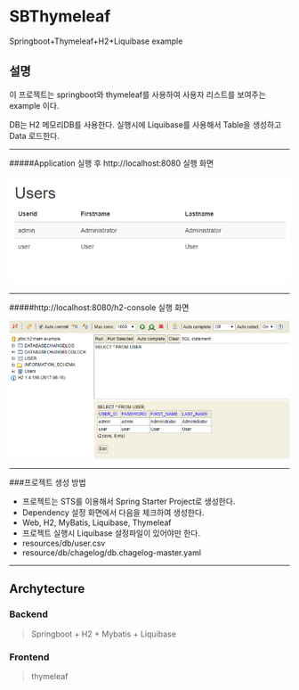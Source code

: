 # SBThymeleaf
Springboot+Thymeleaf+H2+Liquibase example

## 설명
이 프로젝트는 springboot와 thymeleaf를 사용하여 사용자 리스트를 보여주는 example 이다.

DB는 H2 메모리DB를 사용한다. 실행시에 Liquibase를 사용해서 Table을 생성하고 Data 로드한다.
***
#####Application 실행 후 http://localhost:8080 실행 화면

![실행화면](/screenshot/Users.png)
***
#####http://localhost:8080/h2-console 실행 화면

![H2 Console 실행화면](/screenshot/h2console.png)
***
###프로젝트 생성 방법

* 프로젝트는 STS를 이용해서 Spring Starter Project로 생성한다.
* Dependency 설정 화면에서 다음을 체크하여 생성한다.
* Web, H2, MyBatis, Liquibase, Thymeleaf
* 프로젝트 실행시 Liquibase 설정파일이 있어야만 한다.
* resources/db/user.csv
* resource/db/chagelog/db.chagelog-master.yaml
***
## Archytecture

### Backend
>Springboot + H2 + Mybatis + Liquibase
### Frontend 
>thymeleaf
 
